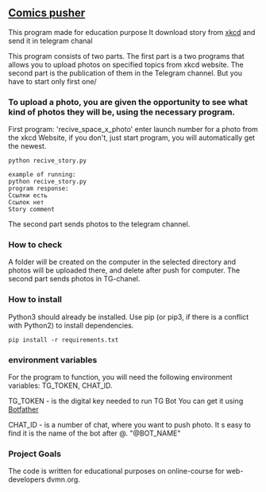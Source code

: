 ## [Comics pusher](https://github.com/DmitryShvedov88/Comics_pusher "LINK TO THE PROJECT")

This program made for education purpose
It download story from [xkcd](https://xkcd.com/) and send it in telegram chanal
 
This program consists of two parts.
The first part is a two programs that allows you to upload photos on specified topics from xkcd website.
The second part is the publication of them in the Telegram channel.
But you have to start only first one/

### To upload a photo, you are given the opportunity to see what kind of photos they will be, using the necessary program.

First program: 'recive_space_x_photo' enter launch number for a photo from the xkcd Website, if you don't, just start program, you will automatically get the newest.
    
    python recive_story.py 

    example of running:
    python recive_story.py 
    program response:
    Ссылки есть
    Ссылок нет
    Story comment
    

The second part sends photos to the telegram channel. 

### How to check
A folder will be created on the computer in the selected directory and photos will be uploaded there, and delete after push for computer.
The second part sends photos in TG-chanel.

### How to install
Python3 should already be installed.
Use pip (or pip3, if there is a conflict with Python2) to install dependencies.
    
    pip install -r requirements.txt

### environment variables
For the program to function, you will need the following environment variables: TG_TOKEN, CHAT_ID.


TG_TOKEN - is the digital key needed to run TG Bot
You can get it using [Botfather](https://t.me/BotFather) 

CHAT_ID - is a number of chat, where you want to push photo.
It s easy to find it is the name of the bot after @. "@BOT_NAME"

### Project Goals
The code is written for educational purposes on online-course for web-developers dvmn.org.
